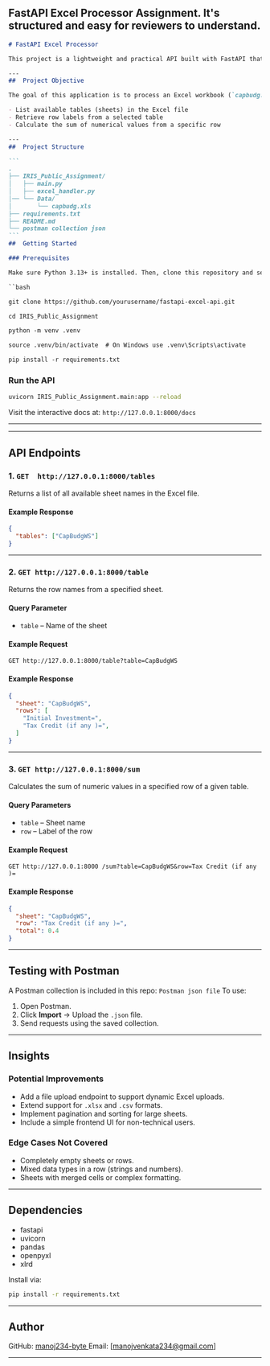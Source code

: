 **FastAPI Excel Processor Assignment**. It's structured and easy for reviewers to understand.
---

````markdown
# FastAPI Excel Processor

This project is a lightweight and practical API built with FastAPI that enables users to interact with and extract meaningful insights from data stored in an Excel spreadsheet. Designed as part of a technical assessment, the goal was to demonstrate hands-on experience with backend API development, structured data parsing, and RESTful design practices.

---
##  Project Objective

The goal of this application is to process an Excel workbook (`capbudg.xls`) and expose RESTful endpoints that let users:

- List available tables (sheets) in the Excel file
- Retrieve row labels from a selected table
- Calculate the sum of numerical values from a specific row

---
##  Project Structure

```
.
├── IRIS_Public_Assignment/
│   ├── main.py                 
│   ├── excel_handler.py       
│── └── Data/
│       └── capbudg.xls
├── requirements.txt
├── README.md
└── postman collection json
```
##  Getting Started

### Prerequisites

Make sure Python 3.13+ is installed. Then, clone this repository and set up a virtual environment.

``bash

git clone https://github.com/yourusername/fastapi-excel-api.git

cd IRIS_Public_Assignment

python -m venv .venv

source .venv/bin/activate  # On Windows use .venv\Scripts\activate

pip install -r requirements.txt
````

### Run the API

```bash
uvicorn IRIS_Public_Assignment.main:app --reload
```

Visit the interactive docs at:
 `http://127.0.0.1:8000/docs`

---

---

## API Endpoints

### 1. `GET  http://127.0.0.1:8000/tables`

Returns a list of all available sheet names  in the Excel file.

#### Example Response

```json
{
  "tables": ["CapBudgWS"]
}
```

---

### 2. `GET http://127.0.0.1:8000/table`

Returns the row names from a specified sheet.

#### Query Parameter

* `table` – Name of the sheet

#### Example Request

`GET http://127.0.0.1:8000/table?table=CapBudgWS`

#### Example Response

```json
{
  "sheet": "CapBudgWS",
  "rows": [
    "Initial Investment=",
    "Tax Credit (if any )=",
  ]
}
```

---

### 3. `GET http://127.0.0.1:8000/sum`

Calculates the sum of numeric values in a specified row of a given table.

#### Query Parameters

* `table` – Sheet name
* `row` – Label of the row

#### Example Request

`GET http://127.0.0.1:8000 /sum?table=CapBudgWS&row=Tax Credit (if any )=`

#### Example Response

```json
{
  "sheet": "CapBudgWS",
  "row": "Tax Credit (if any )=",
  "total": 0.4
}
```

---

## Testing with Postman

A Postman collection is included in this repo:
 `Postman json file`
To use:

1. Open Postman.
2. Click **Import** → Upload the `.json` file.
3. Send requests using the saved collection.

---

##  Insights

### Potential Improvements

* Add a file upload endpoint to support dynamic Excel uploads.
* Extend support for `.xlsx` and `.csv` formats.
* Implement pagination and sorting for large sheets.
* Include a simple frontend UI for non-technical users.

### Edge Cases Not Covered

* Completely empty sheets or rows.
* Mixed data types in a row (strings and numbers).
* Sheets with merged cells or complex formatting.

---

## Dependencies

* fastapi
* uvicorn
* pandas
* openpyxl
* xlrd

Install via:

```bash
pip install -r requirements.txt
```

---

##  Author

GitHub: [ manoj234-byte ](https://github.com/manoj234-byte)
Email: [manojvenkata234@gmail.com]

---
